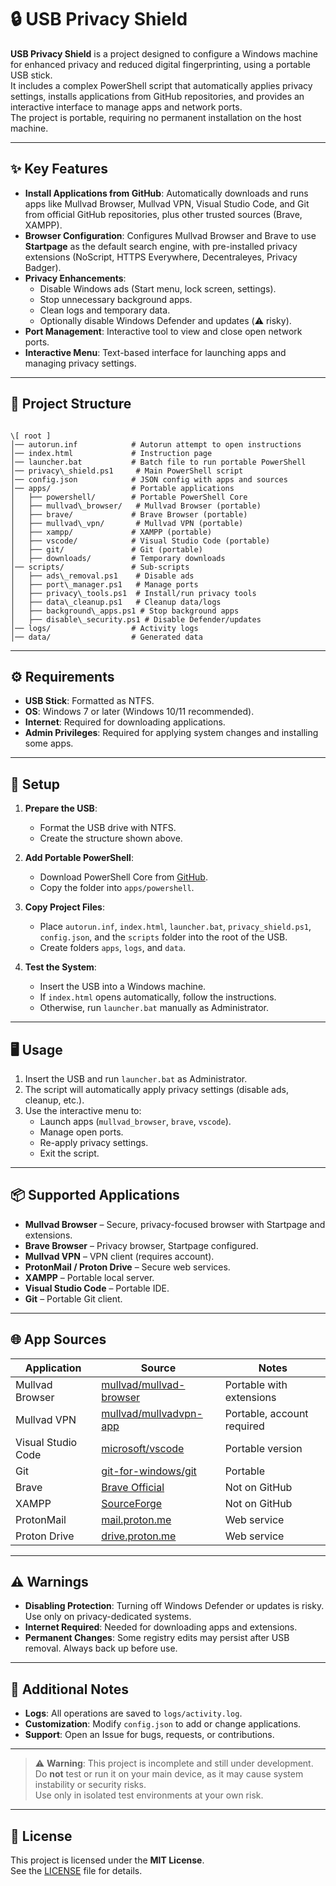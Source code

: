 # 🔒 USB Privacy Shield

**USB Privacy Shield** is a project designed to configure a Windows machine for enhanced privacy and reduced digital fingerprinting, using a portable USB stick.  
It includes a complex PowerShell script that automatically applies privacy settings, installs applications from GitHub repositories, and provides an interactive interface to manage apps and network ports.  
The project is portable, requiring no permanent installation on the host machine.

---

## ✨ Key Features
- **Install Applications from GitHub**: Automatically downloads and runs apps like Mullvad Browser, Mullvad VPN, Visual Studio Code, and Git from official GitHub repositories, plus other trusted sources (Brave, XAMPP).  
- **Browser Configuration**: Configures Mullvad Browser and Brave to use **Startpage** as the default search engine, with pre-installed privacy extensions (NoScript, HTTPS Everywhere, Decentraleyes, Privacy Badger).  
- **Privacy Enhancements**:  
  - Disable Windows ads (Start menu, lock screen, settings).  
  - Stop unnecessary background apps.  
  - Clean logs and temporary data.  
  - Optionally disable Windows Defender and updates (⚠️ risky).  
- **Port Management**: Interactive tool to view and close open network ports.  
- **Interactive Menu**: Text-based interface for launching apps and managing privacy settings.  

---

## 📂 Project Structure
```

\[ root ]
│── autorun.inf            # Autorun attempt to open instructions
│── index.html             # Instruction page
│── launcher.bat           # Batch file to run portable PowerShell
│── privacy\_shield.ps1     # Main PowerShell script
│── config.json            # JSON config with apps and sources
│── apps/                  # Portable applications
│   ├── powershell/        # Portable PowerShell Core
│   ├── mullvad\_browser/   # Mullvad Browser (portable)
│   ├── brave/             # Brave Browser (portable)
│   ├── mullvad\_vpn/       # Mullvad VPN (portable)
│   ├── xampp/             # XAMPP (portable)
│   ├── vscode/            # Visual Studio Code (portable)
│   ├── git/               # Git (portable)
│   ├── downloads/         # Temporary downloads
│── scripts/               # Sub-scripts
│   ├── ads\_removal.ps1    # Disable ads
│   ├── port\_manager.ps1   # Manage ports
│   ├── privacy\_tools.ps1  # Install/run privacy tools
│   ├── data\_cleanup.ps1   # Cleanup data/logs
│   ├── background\_apps.ps1 # Stop background apps
│   ├── disable\_security.ps1 # Disable Defender/updates
│── logs/                  # Activity logs
│── data/                  # Generated data

```

---

## ⚙️ Requirements
- **USB Stick**: Formatted as NTFS.  
- **OS**: Windows 7 or later (Windows 10/11 recommended).  
- **Internet**: Required for downloading applications.  
- **Admin Privileges**: Required for applying system changes and installing some apps.  

---

## 🚀 Setup
1. **Prepare the USB**:  
   - Format the USB drive with NTFS.  
   - Create the structure shown above.  

2. **Add Portable PowerShell**:  
   - Download PowerShell Core from [GitHub](https://github.com/PowerShell/PowerShell/releases).  
   - Copy the folder into `apps/powershell`.  

3. **Copy Project Files**:  
   - Place `autorun.inf`, `index.html`, `launcher.bat`, `privacy_shield.ps1`, `config.json`, and the `scripts` folder into the root of the USB.  
   - Create folders `apps`, `logs`, and `data`.  

4. **Test the System**:  
   - Insert the USB into a Windows machine.  
   - If `index.html` opens automatically, follow the instructions.  
   - Otherwise, run `launcher.bat` manually as Administrator.  

---

## 🖥️ Usage
1. Insert the USB and run `launcher.bat` as Administrator.  
2. The script will automatically apply privacy settings (disable ads, cleanup, etc.).  
3. Use the interactive menu to:  
   - Launch apps (`mullvad_browser`, `brave`, `vscode`).  
   - Manage open ports.  
   - Re-apply privacy settings.  
   - Exit the script.  

---

## 📦 Supported Applications
- **Mullvad Browser** – Secure, privacy-focused browser with Startpage and extensions.  
- **Brave Browser** – Privacy browser, Startpage configured.  
- **Mullvad VPN** – VPN client (requires account).  
- **ProtonMail / Proton Drive** – Secure web services.  
- **XAMPP** – Portable local server.  
- **Visual Studio Code** – Portable IDE.  
- **Git** – Portable Git client.  

---

## 🌐 App Sources
| Application      | Source | Notes |
|------------------|--------|-------|
| Mullvad Browser  | [mullvad/mullvad-browser](https://github.com/mullvad/mullvad-browser) | Portable with extensions |
| Mullvad VPN      | [mullvad/mullvadvpn-app](https://github.com/mullvad/mullvadvpn-app) | Portable, account required |
| Visual Studio Code | [microsoft/vscode](https://github.com/microsoft/vscode) | Portable version |
| Git              | [git-for-windows/git](https://github.com/git-for-windows/git) | Portable |
| Brave            | [Brave Official](https://laptop-updates.brave.com/latest/winx64) | Not on GitHub |
| XAMPP            | [SourceForge](https://sourceforge.net/projects/xampp/) | Not on GitHub |
| ProtonMail       | [mail.proton.me](https://mail.proton.me) | Web service |
| Proton Drive     | [drive.proton.me](https://drive.proton.me) | Web service |

---

## ⚠️ Warnings
- **Disabling Protection**: Turning off Windows Defender or updates is risky. Use only on privacy-dedicated systems.  
- **Internet Required**: Needed for downloading apps and extensions.  
- **Permanent Changes**: Some registry edits may persist after USB removal. Always back up before use.  

---

## 📝 Additional Notes
- **Logs**: All operations are saved to `logs/activity.log`.  
- **Customization**: Modify `config.json` to add or change applications.  
- **Support**: Open an Issue for bugs, requests, or contributions.  
---

> ⚠️ **Warning**: This project is incomplete and still under development.  
> Do **not** test or run it on your main device, as it may cause system instability or security risks.  
> Use only in isolated test environments at your own risk.

---

## 📜 License
This project is licensed under the **MIT License**.  
See the [LICENSE](LICENSE) file for details.
